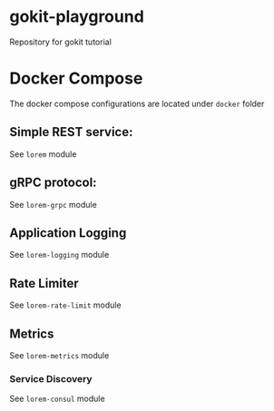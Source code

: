# gokit-playground
Repository for gokit tutorial

# Docker Compose
The docker compose configurations are located under `docker` folder

## Simple REST service:
See `lorem` module

## gRPC protocol:
See `lorem-grpc` module

## Application Logging
See `lorem-logging` module

## Rate Limiter
See `lorem-rate-limit` module

## Metrics
See `lorem-metrics` module

### Service Discovery
See `lorem-consul` module